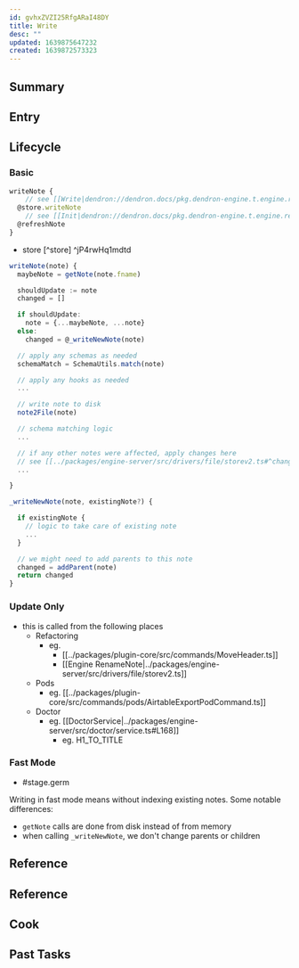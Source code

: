 ```yaml
---
id: gvhxZVZI25RfgARaI48DY
title: Write
desc: ""
updated: 1639875647232
created: 1639872573323
---
```


## Summary

<!-- 2-3 sentences describing what this module does-->

## Entry

<!-- Link to where this module is located in the code-->

## Lifecycle

<!-- Startup process for this module -->

### Basic

```ts
writeNote {
	// see [[Write|dendron://dendron.docs/pkg.dendron-engine.t.engine.ref.write#^jP4rwHq1mdtd]]
  @store.writeNote
	// see [[Init|dendron://dendron.docs/pkg.dendron-engine.t.engine.ref.refresh#init]]
  @refreshNote
}
```

- store [^store] ^jP4rwHq1mdtd

```ts
writeNote(note) {
  maybeNote = getNote(note.fname)

  shouldUpdate := note
  changed = []

  if shouldUpdate:
    note = {...maybeNote, ...note}
  else:
    changed = @_writeNewNote(note)

  // apply any schemas as needed
  schemaMatch = SchemaUtils.match(note)

  // apply any hooks as needed
  ...

  // write note to disk
  note2File(note)

  // schema matching logic
  ...

  // if any other notes were affected, apply changes here
  // see [[../packages/engine-server/src/drivers/file/storev2.ts#^change]]
  ...

}

_writeNewNote(note, existingNote?) {

  if existingNote {
    // logic to take care of existing note
    ...
  }

  // we might need to add parents to this note
  changed = addParent(note)
  return changed
}
```

### Update Only

- this is called from the following places
  - Refactoring
    - eg.
      - [[../packages/plugin-core/src/commands/MoveHeader.ts]]
      - [[Engine RenameNote|../packages/engine-server/src/drivers/file/storev2.ts]]
  - Pods
    - eg. [[../packages/plugin-core/src/commands/pods/AirtableExportPodCommand.ts]]
  - Doctor
    - eg. [[DoctorService|../packages/engine-server/src/doctor/service.ts#L168]]
      - eg. H1_TO_TITLE

### Fast Mode

- #stage.germ

Writing in fast mode means without indexing existing notes. Some notable differences:

- `getNote` calls are done from disk instead of from memory
- when calling `_writeNewNote`, we don't change parents or children

## Reference

## Reference

<!-- Anything else that is useful to lookup -->

## Cook

<!-- How to do common operations with this code -->

## Past Tasks

<!-- Link to past pull requests and commits on this given module  -->
